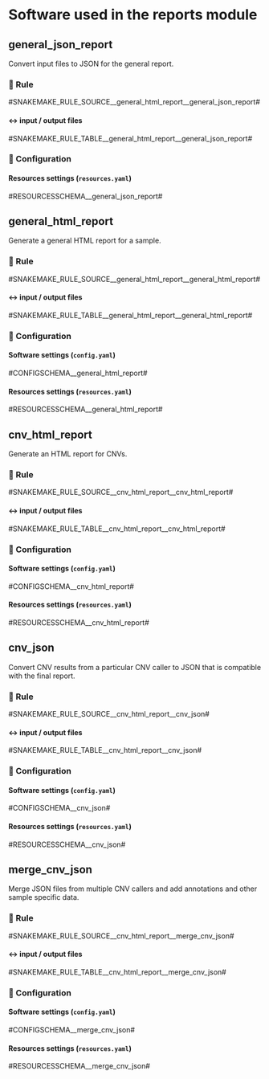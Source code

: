 # Software used in the reports module

## general_json_report

Convert input files to JSON for the general report.

### :snake: Rule

#SNAKEMAKE_RULE_SOURCE__general_html_report__general_json_report#

#### :left_right_arrow: input / output files

#SNAKEMAKE_RULE_TABLE__general_html_report__general_json_report#

### :wrench: Configuration

#### Resources settings (`resources.yaml`)

#RESOURCESSCHEMA__general_json_report#

## general_html_report

Generate a general HTML report for a sample.

### :snake: Rule

#SNAKEMAKE_RULE_SOURCE__general_html_report__general_html_report#

#### :left_right_arrow: input / output files

#SNAKEMAKE_RULE_TABLE__general_html_report__general_html_report#

### :wrench: Configuration

#### Software settings (`config.yaml`)

#CONFIGSCHEMA__general_html_report#

#### Resources settings (`resources.yaml`)

#RESOURCESSCHEMA__general_html_report#

## cnv_html_report

Generate an HTML report for CNVs.

### :snake: Rule

#SNAKEMAKE_RULE_SOURCE__cnv_html_report__cnv_html_report#

#### :left_right_arrow: input / output files

#SNAKEMAKE_RULE_TABLE__cnv_html_report__cnv_html_report#

### :wrench: Configuration

#### Software settings (`config.yaml`)

#CONFIGSCHEMA__cnv_html_report#

#### Resources settings (`resources.yaml`)

#RESOURCESSCHEMA__cnv_html_report#

## cnv_json

Convert CNV results from a particular CNV caller to JSON that is compatible with the final report.

### :snake: Rule

#SNAKEMAKE_RULE_SOURCE__cnv_html_report__cnv_json#

#### :left_right_arrow: input / output files

#SNAKEMAKE_RULE_TABLE__cnv_html_report__cnv_json#

### :wrench: Configuration

#### Software settings (`config.yaml`)

#CONFIGSCHEMA__cnv_json#

#### Resources settings (`resources.yaml`)

#RESOURCESSCHEMA__cnv_json#

## merge_cnv_json

Merge JSON files from multiple CNV callers and add annotations and other sample specific data.

### :snake: Rule

#SNAKEMAKE_RULE_SOURCE__cnv_html_report__merge_cnv_json#

#### :left_right_arrow: input / output files

#SNAKEMAKE_RULE_TABLE__cnv_html_report__merge_cnv_json#

### :wrench: Configuration

#### Software settings (`config.yaml`)

#CONFIGSCHEMA__merge_cnv_json#

#### Resources settings (`resources.yaml`)

#RESOURCESSCHEMA__merge_cnv_json#
